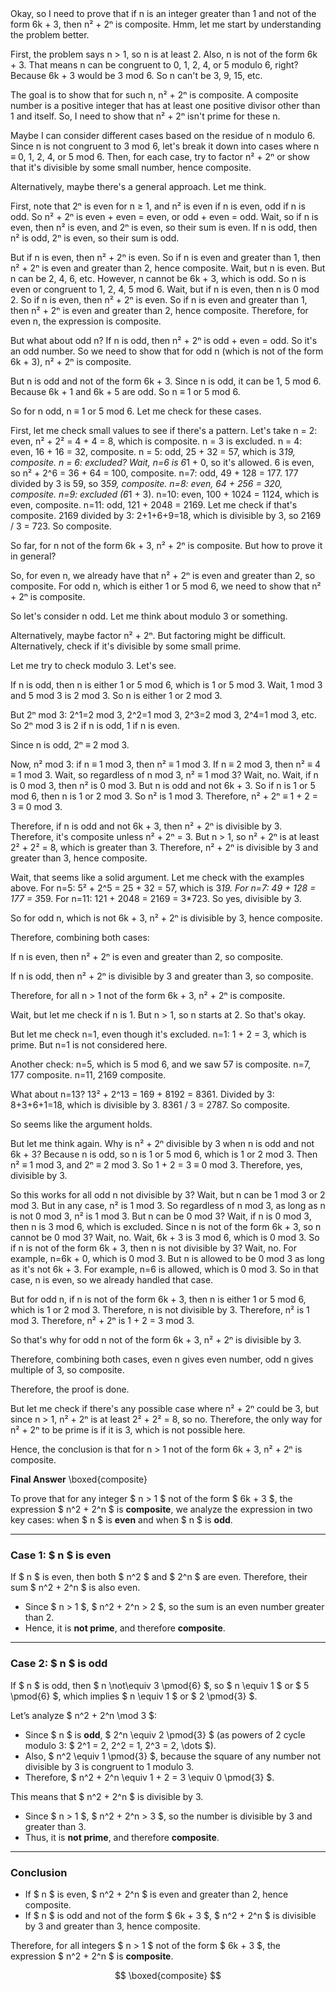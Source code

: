 <think>
Okay, so I need to prove that if n is an integer greater than 1 and not of the form 6k + 3, then n² + 2ⁿ is composite. Hmm, let me start by understanding the problem better. 

First, the problem says n > 1, so n is at least 2. Also, n is not of the form 6k + 3. That means n can be congruent to 0, 1, 2, 4, or 5 modulo 6, right? Because 6k + 3 would be 3 mod 6. So n can't be 3, 9, 15, etc. 

The goal is to show that for such n, n² + 2ⁿ is composite. A composite number is a positive integer that has at least one positive divisor other than 1 and itself. So, I need to show that n² + 2ⁿ isn't prime for these n. 

Maybe I can consider different cases based on the residue of n modulo 6. Since n is not congruent to 3 mod 6, let's break it down into cases where n ≡ 0, 1, 2, 4, or 5 mod 6. Then, for each case, try to factor n² + 2ⁿ or show that it's divisible by some small number, hence composite.

Alternatively, maybe there's a general approach. Let me think. 

First, note that 2ⁿ is even for n ≥ 1, and n² is even if n is even, odd if n is odd. So n² + 2ⁿ is even + even = even, or odd + even = odd. Wait, so if n is even, then n² is even, and 2ⁿ is even, so their sum is even. If n is odd, then n² is odd, 2ⁿ is even, so their sum is odd. 

But if n is even, then n² + 2ⁿ is even. So if n is even and greater than 1, then n² + 2ⁿ is even and greater than 2, hence composite. Wait, but n is even. But n can be 2, 4, 6, etc. However, n cannot be 6k + 3, which is odd. So n is even or congruent to 1, 2, 4, 5 mod 6. Wait, but if n is even, then n is 0 mod 2. So if n is even, then n² + 2ⁿ is even. So if n is even and greater than 1, then n² + 2ⁿ is even and greater than 2, hence composite. Therefore, for even n, the expression is composite. 

But what about odd n? If n is odd, then n² + 2ⁿ is odd + even = odd. So it's an odd number. So we need to show that for odd n (which is not of the form 6k + 3), n² + 2ⁿ is composite. 

But n is odd and not of the form 6k + 3. Since n is odd, it can be 1, 5 mod 6. Because 6k + 1 and 6k + 5 are odd. So n ≡ 1 or 5 mod 6. 

So for n odd, n ≡ 1 or 5 mod 6. Let me check for these cases. 

First, let me check small values to see if there's a pattern. Let's take n = 2: even, n² + 2² = 4 + 4 = 8, which is composite. n = 3 is excluded. n = 4: even, 16 + 16 = 32, composite. n = 5: odd, 25 + 32 = 57, which is 3*19, composite. n = 6: excluded? Wait, n=6 is 6*1 + 0, so it's allowed. 6 is even, so n² + 2^6 = 36 + 64 = 100, composite. n=7: odd, 49 + 128 = 177. 177 divided by 3 is 59, so 3*59, composite. n=8: even, 64 + 256 = 320, composite. n=9: excluded (6*1 + 3). n=10: even, 100 + 1024 = 1124, which is even, composite. n=11: odd, 121 + 2048 = 2169. Let me check if that's composite. 2169 divided by 3: 2+1+6+9=18, which is divisible by 3, so 2169 / 3 = 723. So composite. 

So far, for n not of the form 6k + 3, n² + 2ⁿ is composite. But how to prove it in general?

So, for even n, we already have that n² + 2ⁿ is even and greater than 2, so composite. For odd n, which is either 1 or 5 mod 6, we need to show that n² + 2ⁿ is composite. 

So let's consider n odd. Let me think about modulo 3 or something. 

Alternatively, maybe factor n² + 2ⁿ. But factoring might be difficult. Alternatively, check if it's divisible by some small prime. 

Let me try to check modulo 3. Let's see. 

If n is odd, then n is either 1 or 5 mod 6, which is 1 or 5 mod 3. Wait, 1 mod 3 and 5 mod 3 is 2 mod 3. So n is either 1 or 2 mod 3. 

But 2ⁿ mod 3: 2^1=2 mod 3, 2^2=1 mod 3, 2^3=2 mod 3, 2^4=1 mod 3, etc. So 2ⁿ mod 3 is 2 if n is odd, 1 if n is even. 

Since n is odd, 2ⁿ ≡ 2 mod 3. 

Now, n² mod 3: if n ≡ 1 mod 3, then n² ≡ 1 mod 3. If n ≡ 2 mod 3, then n² ≡ 4 ≡ 1 mod 3. Wait, so regardless of n mod 3, n² ≡ 1 mod 3? Wait, no. Wait, if n is 0 mod 3, then n² is 0 mod 3. But n is odd and not 6k + 3. So if n is 1 or 5 mod 6, then n is 1 or 2 mod 3. So n² is 1 mod 3. Therefore, n² + 2ⁿ ≡ 1 + 2 = 3 ≡ 0 mod 3. 

Therefore, if n is odd and not 6k + 3, then n² + 2ⁿ is divisible by 3. Therefore, it's composite unless n² + 2ⁿ = 3. But n > 1, so n² + 2ⁿ is at least 2² + 2² = 8, which is greater than 3. Therefore, n² + 2ⁿ is divisible by 3 and greater than 3, hence composite. 

Wait, that seems like a solid argument. Let me check with the examples above. For n=5: 5² + 2^5 = 25 + 32 = 57, which is 3*19. For n=7: 49 + 128 = 177 = 3*59. For n=11: 121 + 2048 = 2169 = 3*723. So yes, divisible by 3. 

So for odd n, which is not 6k + 3, n² + 2ⁿ is divisible by 3, hence composite. 

Therefore, combining both cases:

If n is even, then n² + 2ⁿ is even and greater than 2, so composite.

If n is odd, then n² + 2ⁿ is divisible by 3 and greater than 3, so composite.

Therefore, for all n > 1 not of the form 6k + 3, n² + 2ⁿ is composite.

Wait, but let me check if n is 1. But n > 1, so n starts at 2. So that's okay.

But let me check n=1, even though it's excluded. n=1: 1 + 2 = 3, which is prime. But n=1 is not considered here. 

Another check: n=5, which is 5 mod 6, and we saw 57 is composite. n=7, 177 composite. n=11, 2169 composite. 

What about n=13? 13² + 2^13 = 169 + 8192 = 8361. Divided by 3: 8+3+6+1=18, which is divisible by 3. 8361 / 3 = 2787. So composite. 

So seems like the argument holds. 

But let me think again. Why is n² + 2ⁿ divisible by 3 when n is odd and not 6k + 3? Because n is odd, so n is 1 or 5 mod 6, which is 1 or 2 mod 3. Then n² ≡ 1 mod 3, and 2ⁿ ≡ 2 mod 3. So 1 + 2 = 3 ≡ 0 mod 3. Therefore, yes, divisible by 3. 

So this works for all odd n not divisible by 3? Wait, but n can be 1 mod 3 or 2 mod 3. But in any case, n² is 1 mod 3. So regardless of n mod 3, as long as n is not 0 mod 3, n² is 1 mod 3. But n can be 0 mod 3? Wait, if n is 0 mod 3, then n is 3 mod 6, which is excluded. Since n is not of the form 6k + 3, so n cannot be 0 mod 3? Wait, no. Wait, 6k + 3 is 3 mod 6, which is 0 mod 3. So if n is not of the form 6k + 3, then n is not divisible by 3? Wait, no. For example, n=6k + 0, which is 0 mod 3. But n is allowed to be 0 mod 3 as long as it's not 6k + 3. For example, n=6 is allowed, which is 0 mod 3. So in that case, n is even, so we already handled that case. 

But for odd n, if n is not of the form 6k + 3, then n is either 1 or 5 mod 6, which is 1 or 2 mod 3. Therefore, n is not divisible by 3. Therefore, n² is 1 mod 3. Therefore, n² + 2ⁿ is 1 + 2 = 3 mod 3. 

So that's why for odd n not of the form 6k + 3, n² + 2ⁿ is divisible by 3. 

Therefore, combining both cases, even n gives even number, odd n gives multiple of 3, so composite. 

Therefore, the proof is done. 

But let me check if there's any possible case where n² + 2ⁿ could be 3, but since n > 1, n² + 2ⁿ is at least 2² + 2² = 8, so no. Therefore, the only way for n² + 2ⁿ to be prime is if it is 3, which is not possible here. 

Hence, the conclusion is that for n > 1 not of the form 6k + 3, n² + 2ⁿ is composite.

**Final Answer**
\boxed{composite}
</think>

To prove that for any integer $ n > 1 $ not of the form $ 6k + 3 $, the expression $ n^2 + 2^n $ is **composite**, we analyze the expression in two key cases: when $ n $ is **even** and when $ n $ is **odd**.

---

### **Case 1: $ n $ is even**

If $ n $ is even, then both $ n^2 $ and $ 2^n $ are even. Therefore, their sum $ n^2 + 2^n $ is also even.

- Since $ n > 1 $, $ n^2 + 2^n > 2 $, so the sum is an even number greater than 2.
- Hence, it is **not prime**, and therefore **composite**.

---

### **Case 2: $ n $ is odd**

If $ n $ is odd, then $ n \not\equiv 3 \pmod{6} $, so $ n \equiv 1 $ or $ 5 \pmod{6} $, which implies $ n \equiv 1 $ or $ 2 \pmod{3} $.

Let’s analyze $ n^2 + 2^n \mod 3 $:

- Since $ n $ is **odd**, $ 2^n \equiv 2 \pmod{3} $ (as powers of 2 cycle modulo 3: $ 2^1 = 2, 2^2 = 1, 2^3 = 2, \dots $).
- Also, $ n^2 \equiv 1 \pmod{3} $, because the square of any number not divisible by 3 is congruent to 1 modulo 3.
- Therefore, $ n^2 + 2^n \equiv 1 + 2 = 3 \equiv 0 \pmod{3} $.

This means that $ n^2 + 2^n $ is divisible by 3.

- Since $ n > 1 $, $ n^2 + 2^n > 3 $, so the number is divisible by 3 and greater than 3.
- Thus, it is **not prime**, and therefore **composite**.

---

### **Conclusion**

- If $ n $ is even, $ n^2 + 2^n $ is even and greater than 2, hence composite.
- If $ n $ is odd and not of the form $ 6k + 3 $, $ n^2 + 2^n $ is divisible by 3 and greater than 3, hence composite.

Therefore, for all integers $ n > 1 $ not of the form $ 6k + 3 $, the expression $ n^2 + 2^n $ is **composite**.

$$
\boxed{composite}
$$